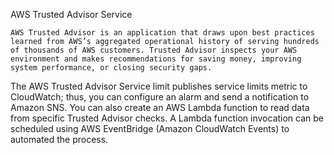 

AWS Trusted Advisor Service

    AWS Trusted Advisor is an application that draws upon best practices learned from AWS’s aggregated operational history of serving hundreds of thousands of AWS customers. Trusted Advisor inspects your AWS environment and makes recommendations for saving money, improving system performance, or closing security gaps.


The AWS Trusted Advisor Service limit publishes service limits metric to CloudWatch; thus, you can configure an alarm and send a notification to Amazon SNS. You can also create an AWS Lambda function to read data from specific Trusted Advisor checks. A Lambda function invocation can be scheduled using AWS EventBridge (Amazon CloudWatch Events) to automated the process.